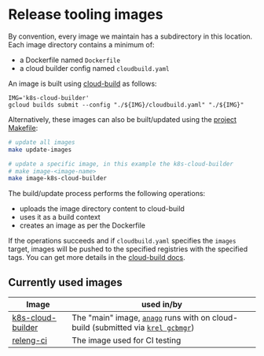 # Release tooling images

By convention, every image we maintain has a subdirectory in this location. Each image directory contains a minimum of:

- a Dockerfile named `Dockerfile`
- a cloud builder config named `cloudbuild.yaml`

An image is built using [cloud-build](https://cloud.google.com/cloud-build) as follows:

```sh:
IMG='k8s-cloud-builder'
gcloud builds submit --config "./${IMG}/cloudbuild.yaml" "./${IMG}"
```

Alternatively, these images can also be built/updated using the [project Makefile](../Makefile):

```sh
# update all images
make update-images

# update a specific image, in this example the k8s-cloud-builder
# make image-<image-name>
make image-k8s-cloud-builder
```

The build/update process performs the following operations:

- uploads the image directory content to cloud-build
- uses it as a build context
- creates an image as per the Dockerfile

If the operations succeeds and if `cloudbuild.yaml` specifies the `images` target, images will
be pushed to the specified registries with the specified tags. You can get more details in the [cloud-build docs][gcb_images].

## Currently used images

| Image | used in/by |
| --- | --- |
| [k8s-cloud-builder](./k8s-cloud-builder/) | The "main" image, [`anago`](../anago) runs with on cloud-build (submitted via [`krel gcbmgr`](../docs/krel)) |
| [releng-ci](./releng/ci) | The image used for CI testing |

[gcb_images]: https://cloud.google.com/cloud-build/docs/configuring-builds/store-images-artifacts#storing_images_in
